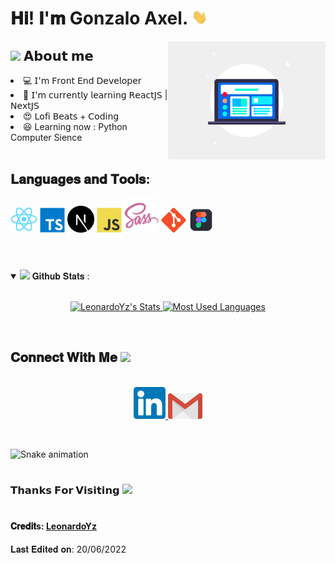 <h1> 𝐇𝐢! 𝐈'𝐦 Gonzalo Axel. <img src="https://github.com/LeonardoYz/LeonardoYz/blob/main/assets/Hi.gif" width="25"></h1>
<img align="right" width="50%" src="https://github.com/LeonardoYz/LeonardoYz/blob/main/assets/responsive-design-image.gif">

<h2> <img src="https://emoji.gg/assets/emoji/7279-vibecat.gif" width="24"/> 𝗔𝗯𝗼𝘂𝘁 𝗺𝗲 </h2>

<li> 💻 𝖨'𝗆 𝖥𝗋𝗈𝗇𝗍 𝖤𝗇𝖽 𝖣𝖾𝗏𝖾𝗅𝗈𝗉𝖾𝗋 </li>
<li> 🧠 𝖨'𝗆 𝖼𝗎𝗋𝗋𝖾𝗇𝗍𝗅𝗒 𝗅𝖾𝖺𝗋𝗇𝗂𝗇𝗀 𝖱𝖾𝖺𝖼𝗍𝖩𝖲 | 𝖭𝖾𝗑𝗍𝖩𝖲 </li>
<li> 😍 𝖫𝗈𝖿𝗂 𝖡𝖾𝖺𝗍𝗌 + 𝖢𝗈𝖽𝗂𝗇𝗀 </li>
<li> 😆 Learning now : Python Computer Sience </li>

<br/>
<h2>𝐋𝐚𝐧𝐠𝐮𝐚𝐠𝐞𝐬 𝐚𝐧𝐝 𝐓𝐨𝐨𝐥𝐬:</h2>
<code><img width="43" src="https://github.com/LeonardoYz/LeonardoYz/blob/main/assets/React.svg"></code>
<code><img width="40" src="https://github.com/LeonardoYz/LeonardoYz/blob/main/assets/Typescript.svg"></code>
<code><img width="43" src="https://github.com/LeonardoYz/LeonardoYz/blob/main/assets/nextjs-logo.svg"></code>
<code><img width="40" src="https://github.com/LeonardoYz/LeonardoYz/blob/main/assets/JS.svg"></code>
<code><img width="55" src="https://github.com/LeonardoYz/LeonardoYz/blob/main/assets/Sass%20logo.svg"></code>
<code><img width="40" src="https://github.com/LeonardoYz/LeonardoYz/blob/main/assets/git.svg"></code>
<code><img width="40" src="https://github.com/LeonardoYz/LeonardoYz/blob/main/assets/Figma.png"></code>

<br/>
<br/>

#

<details open="">
<summary>
  <img src="https://media.giphy.com/media/cj87CxfRtrUifF3Ryk/giphy.gif" height="25">
  <span> 𝐆𝐢𝐭𝐡𝐮𝐛 𝐒𝐭𝐚𝐭𝐬 : </span>
</summary>
<br>

<p align="center">
  <a href="https://github.com/LeonardoYz" target="_blank">
    <img width="400em" src="https://github-readme-stats.vercel.app/api?username=LeonardoYz&show_icons=true&theme=react" alt="LeonardoYz's Stats" />
    <img width="335em" src="https://github-readme-stats.vercel.app/api/top-langs/?username=LeonardoYz&layout=compact&theme=react" alt="Most Used Languages" />
  </a>
</p>
</details>
<br>

<h2>
  𝐂𝐨𝐧𝐧𝐞𝐜𝐭 𝐖𝐢𝐭𝐡 𝐌𝐞
  <a target="_blank">
    <img src="https://media.tenor.com/images/22f42c11b612b041b4038573dca18a2d/tenor.gif" height="25px" style="max-width:100%;">
  </a>
</h2>

<p align="center">
  <br>
  <a href="https://www.linkedin.com/in/gonzalo-axel-valdez-3ab5ba216/" target="_blank">
    <code><img width="51" src="https://github.com/LeonardoYz/LeonardoYz/blob/main/assets/linkedIn.png"/></code>
  </a>
  <a href="mailto: gonzaloaxeh@gmail.com" target="_blank">
    <code><img width="55" src="https://github.com/LeonardoYz/LeonardoYz/blob/main/assets/gmail.png"/></code>
  </a>
</p>
<br/>


  ![Snake animation](https://github.com/LeonardoYz/LeonardoYz/blob/output/github-contribution-grid-snake.svg)

#

<h3>𝗧𝗵𝗮𝗻𝗸𝘀 𝗙𝗼𝗿 𝗩𝗶𝘀𝗶𝘁𝗶𝗻𝗴 <img height="40" src="https://emoji.gg/assets/emoji/7333-parrotdance.gif"></h3>

#

<h4>𝐂𝐫𝐞𝐝𝐢𝐭s: <a href="https://github.com/LeonardoYz">LeonardoYz</a></h4>
<p> 𝐋𝐚𝐬𝐭 𝐄𝐝𝐢𝐭𝐞𝐝 𝐨𝐧: 20/06/2022 </p>
